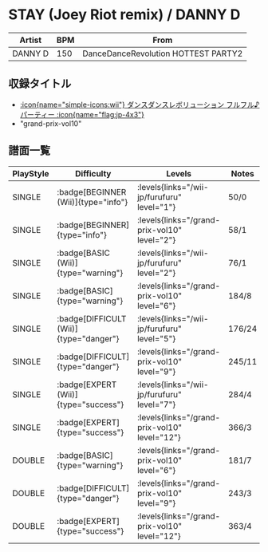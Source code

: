 # STAY (Joey Riot remix) / DANNY D

|Artist|BPM|From|
|------|---|----|
|DANNY D|150|DanceDanceRevolution HOTTEST PARTY2|

## 収録タイトル

- [:icon{name="simple-icons:wii"} ダンスダンスレボリューション フルフル♪パーティー :icon{name="flag:jp-4x3"}](/wii-jp/furufuru)
- "grand-prix-vol10"

## 譜面一覧

|PlayStyle|Difficulty|Levels|Notes|Movie|
|---------|----------|------|-----|-----|
|SINGLE| :badge[BEGINNER (Wii)]{type="info"}| :levels{links="/wii-jp/furufuru" level="1"}|50/0||
|SINGLE| :badge[BEGINNER]{type="info"}| :levels{links="/grand-prix-vol10" level="2"}|58/1||
|SINGLE| :badge[BASIC (Wii)]{type="warning"}| :levels{links="/wii-jp/furufuru" level="2"}|76/1||
|SINGLE| :badge[BASIC]{type="warning"}| :levels{links="/grand-prix-vol10" level="6"}|184/8||
|SINGLE| :badge[DIFFICULT (Wii)]{type="danger"}| :levels{links="/wii-jp/furufuru" level="5"}|176/24||
|SINGLE| :badge[DIFFICULT]{type="danger"}| :levels{links="/grand-prix-vol10" level="9"}|245/11||
|SINGLE| :badge[EXPERT (Wii)]{type="success"}| :levels{links="/wii-jp/furufuru" level="7"}|284/4||
|SINGLE| :badge[EXPERT]{type="success"}| :levels{links="/grand-prix-vol10" level="12"}|366/3||
|DOUBLE| :badge[BASIC]{type="warning"}| :levels{links="/grand-prix-vol10" level="6"}|181/7||
|DOUBLE| :badge[DIFFICULT]{type="danger"}| :levels{links="/grand-prix-vol10" level="9"}|243/3||
|DOUBLE| :badge[EXPERT]{type="success"}| :levels{links="/grand-prix-vol10" level="12"}|363/4||
